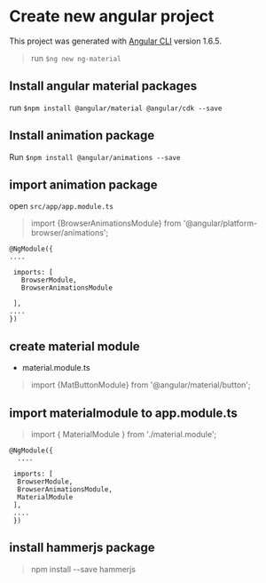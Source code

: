 # Create new angular project

This project was generated with [Angular CLI](https://github.com/angular/angular-cli) version 1.6.5.
> run `$ng new ng-material`

## Install angular material packages

run `$npm install @angular/material @angular/cdk --save`

## Install animation package

Run `$npm install @angular/animations --save` 

## import animation package

open `src/app/app.module.ts` 
> import {BrowserAnimationsModule} from '@angular/platform-browser/animations';
```
@NgModule({
....

 imports: [
   BrowserModule,
   BrowserAnimationsModule
    
 ],
....
})
```
## create material module

+ material.module.ts
> import {MatButtonModule} from '@angular/material/button';

## import materialmodule to app.module.ts

>import { MaterialModule } from './material.module';
```
@NgModule({
  ....

 imports: [
  BrowserModule,
  BrowserAnimationsModule,
  MaterialModule
 ],
 ....
 })
```
## install hammerjs package

> npm install --save hammerjs
